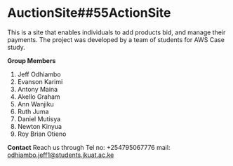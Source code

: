 # AuctionSite##55ActionSite
This is a site that enables individuals to add products bid, and manage their payments.
The project was developed by a team of students for  AWS Case study.

**Group Members**
1. Jeff Odhiambo
2. Evanson Karimi
3. Antony Maina
4. Akello Graham
5. Ann Wanjiku
6. Ruth Juma
7. Daniel Mutisya
8. Newton Kinyua
9. Roy Brian Otieno

**Contact**
Reach us through
Tel no: +254795067776
mail: odhiambo.jeff1@students.jkuat.ac.ke
